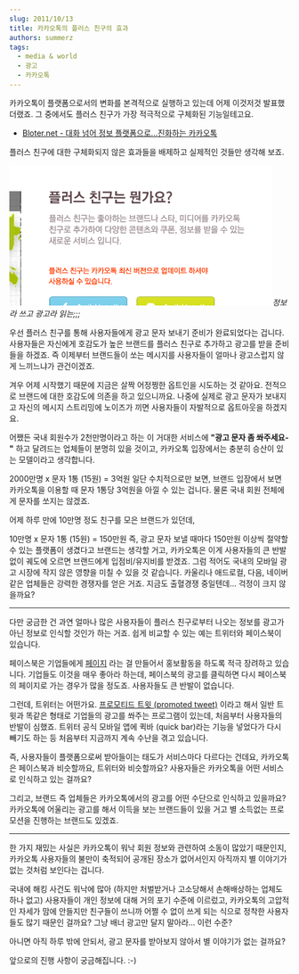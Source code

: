 ```yaml
---
slug: 2011/10/13
title: 카카오톡의 플러스 친구의 효과
authors: summerz
tags:
  - media & world
  - 광고
  - 카카오톡
---
```


카카오톡이 플랫폼으로서의 변화를 본격적으로 실행하고 있는데 어제 이것저것 발표했더랬죠. 그 중에서도 플러스 친구가 가장 적극적으로 구체화된 기능일테고요.

<!-- truncate -->

- [Bloter.net - 대화 넘어 정보 플랫폼으로...진화하는 카카오톡](http://www.bloter.net/archives/79221)

플러스 친구에 대한 구체화되지 않은 효과들을 배제하고 실제적인 것들만 생각해 보죠.

![](스크린샷%202011-10-13%20오전%2011.05.56.png)*정보라 쓰고 광고라 읽는;;;*

우선 플러스 친구를 통해 사용자들에게 광고 문자 보내기 준비가 완료되었다는 겁니다. 사용자들은 자신에게 호감도가 높은 브랜드를 플러스 친구로 추가하고 광고를 받을 준비들을 하겠죠. 즉 이제부터 브랜드들이 쏘는 메시지를 사용자들이 얼마나 광고스럽지 않게 느끼느냐가 관건이겠죠.

겨우 어제 시작했기 때문에 지금은 살짝 어정쩡한 옵트인을 시도하는 것 같아요. 전적으로 브랜드에 대한 호감도에 의존을 하고 있으니까요. 나중에 실제로 광고 문자가 보내지고 자신의 메시지 스트리밍에 노이즈가 끼면 사용자들이 자발적으로 옵트아웃을 하겠지요.

어쨌든 국내 회원수가 2천만명이라고 하는 이 거대한 서비스에 **"광고 문자 좀 쏴주세요-"** 하고 달려드는 업체들이 분명히 있을 것이고, 카카오톡 입장에서는 충분히 승산이 있는 모델이라고 생각합니다.

2000만명 x 문자 1통 (15원) = 3억원
일단 수치적으로만 보면, 브랜드 입장에서 보면 카카오톡을 이용할 때 문자 1통당 3억원을 아낄 수 있는 겁니다. 물론 국내 회원 전체에게 문자를 쏘지는 않겠죠.

어제 하루 만에 10만명 정도 친구를 모은 브랜드가 있던데,

10만명 x 문자 1통 (15원) = 150만원
즉, 광고 문자 보낼 때마다 150만원 이상씩 절약할 수 있는 플랫폼이 생겼다고 브랜드는 생각할 거고, 카카오톡은 이게 사용자들의 큰 반발없이 궤도에 오르면 브랜드에게 입점비/유지비를 받겠죠. 그럼 적어도 국내의 모바일 광고 시장에 작지 않은 영향을 미칠 수 있을 것 같습니다. 카울리나 애드로컬, 다음, 네이버 같은 업체들은 강력한 경쟁자를 얻은 거죠. 지금도 출혈경쟁 중일텐데... 걱정이 크지 않을까요?

* * *

다만 궁금한 건 과연 얼마나 많은 사용자들이 플러스 친구로부터 나오는 정보를 광고가 아닌 정보로 인식할 것인가 하는 거죠. 쉽게 비교할 수 있는 예는 트위터와 페이스북이 있습니다.

페이스북은 기업들에게 [페이지](http://www.facebook.com/pages/browser.php) 라는 걸 만들어서 홍보활동을 하도록 적극 장려하고 있습니다. 기업들도 이것을 매우 좋아라 하는데, 페이스북의 광고를 클릭하면 다시 페이스북의 페이지로 가는 경우가 많을 정도죠. 사용자들도 큰 반발이 없습니다.

그런데, 트위터는 어떤가요. [프로모티드 트윗 (promoted tweet)](https://support.twitter.com/articles/142101-what-are-promoted-tweets) 이라고 해서 일반 트윗과 똑같은 형태로 기업들의 광고를 쏴주는 프로그램이 있는데, 처음부터 사용자들의 반발이 심했죠. 트위터 공식 모바일 앱에 퀵바 (quick bar)라는 기능을 넣었다가 다시 빼기도 하는 등 처음부터 지금까지 계속 수난을 겪고 있습니다.

즉, 사용자들이 플랫폼으로써 받아들이는 태도가 서비스마다 다르다는 건데요, 카카오톡은 페이스북과 비슷할까요, 트위터와 비슷할까요? 사용자들은 카카오톡을 어떤 서비스로 인식하고 있는 걸까요?

그리고, 브랜드 즉 업체들은 카카오톡에서의 광고를 어떤 수단으로 인식하고 있을까요? 카카오톡에 어울리는 광고를 해서 이득을 보는 브랜드들이 있을 거고 별 소득없는 프로모션을 진행하는 브랜드도 있겠죠.

* * *

한 가지 재밌는 사실은 카카오톡이 워낙 회원 정보와 관련하여 소동이 많았기 때문인지, 카카오톡 사용자들의 불만이 축적되어 공개된 장소가 없어서인지 아직까지 별 이야기가 없는 것처럼 보인다는 겁니다.

국내에 해킹 사건도 워낙에 많아 (하지만 처벌받거나 고소당해서 손해배상하는 업체도 하나 없고) 사용자들이 개인 정보에 대해 거의 포기 수준에 이르렀고, 카카오톡의 고압적인 자세가 맘에 안들지만 친구들이 쓰니까 어쩔 수 없이 쓰게 되는 식으로 정착한 사용자들도 많기 때문인 걸까요? 그냥 배너 광고만 달지 말아라... 이런 수준?

아니면 아직 하루 밖에 안되서, 광고 문자를 받아보지 않아서 별 이야기가 없는 걸까요?

앞으로의 진행 사항이 궁금해집니다. :-)
#